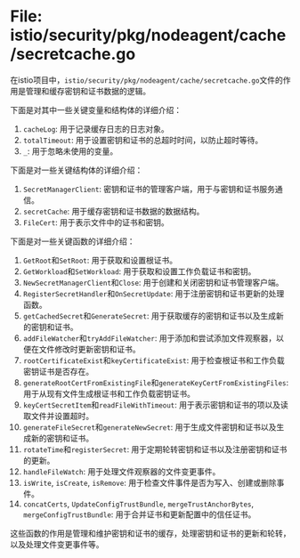 # File: istio/security/pkg/nodeagent/cache/secretcache.go

在istio项目中，`istio/security/pkg/nodeagent/cache/secretcache.go`文件的作用是管理和缓存密钥和证书数据的逻辑。

下面是对其中一些关键变量和结构体的详细介绍：

1. `cacheLog`: 用于记录缓存日志的日志对象。
2. `totalTimeout`: 用于设置密钥和证书的总超时时间，以防止超时等待。
3. `_`: 用于忽略未使用的变量。

下面是对一些关键结构体的详细介绍：

1. `SecretManagerClient`: 密钥和证书的管理客户端，用于与密钥和证书服务通信。
2. `secretCache`: 用于缓存密钥和证书数据的数据结构。
3. `FileCert`: 用于表示文件中的证书和密钥。

下面是对一些关键函数的详细介绍：

1. `GetRoot`和`SetRoot`: 用于获取和设置根证书。
2. `GetWorkload`和`SetWorkload`: 用于获取和设置工作负载证书和密钥。
3. `NewSecretManagerClient`和`Close`: 用于创建和关闭密钥和证书管理客户端。
4. `RegisterSecretHandler`和`OnSecretUpdate`: 用于注册密钥和证书更新的处理函数。
5. `getCachedSecret`和`GenerateSecret`: 用于获取缓存的密钥和证书以及生成新的密钥和证书。
6. `addFileWatcher`和`tryAddFileWatcher`: 用于添加和尝试添加文件观察器，以便在文件修改时更新密钥和证书。
7. `rootCertificateExist`和`keyCertificateExist`: 用于检查根证书和工作负载密钥证书是否存在。
8. `generateRootCertFromExistingFile`和`generateKeyCertFromExistingFiles`: 用于从现有文件生成根证书和工作负载密钥证书。
9. `keyCertSecretItem`和`readFileWithTimeout`: 用于表示密钥和证书的项以及读取文件并设置超时。
10. `generateFileSecret`和`generateNewSecret`: 用于生成文件密钥和证书以及生成新的密钥和证书。
11. `rotateTime`和`registerSecret`: 用于定期轮转密钥和证书以及注册密钥和证书的更新。
12. `handleFileWatch`: 用于处理文件观察器的文件变更事件。
13. `isWrite`, `isCreate`, `isRemove`: 用于检查文件事件是否为写入、创建或删除事件。
14. `concatCerts`, `UpdateConfigTrustBundle`, `mergeTrustAnchorBytes`, `mergeConfigTrustBundle`: 用于合并证书和更新配置中的信任证书。

这些函数的作用是管理和维护密钥和证书的缓存，处理密钥和证书的更新和轮转，以及处理文件变更事件等。

